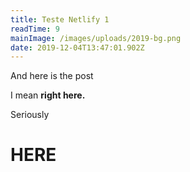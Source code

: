 ```yaml
---
title: Teste Netlify 1
readTime: 9
mainImage: /images/uploads/2019-bg.png
date: 2019-12-04T13:47:01.902Z
---
```

And here is the post

I mean **right here.**

Seriously



# HERE
